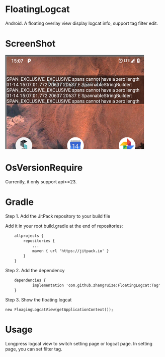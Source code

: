 # FloatingLogcat
Android. A floating overlay view display logcat info, support tag filter edit.

# ScreenShot
![ScreenShot](https://github.com/zhangruize/FloatingLogcat/blob/master/art/e416b51e559130af301956e77d7faef.png?raw=true)
      
# OsVersionRequire
Currently, it only support api>=23.

# Gradle
Step 1. Add the JitPack repository to your build file

Add it in your root build.gradle at the end of repositories:

```
	allprojects {
		repositories {
			...
			maven { url 'https://jitpack.io' }
		}
	}
```

Step 2. Add the dependency
```
	dependencies {
	        implementation 'com.github.zhangruize:FloatingLogcat:Tag'
	}
```

Step 3. Show the floating logcat
```
new FloagingLogcatView(getApplicationContext());
```

# Usage
Longpress logcat view to switch setting page or logcat page. In setting page, you can set filter tag.
